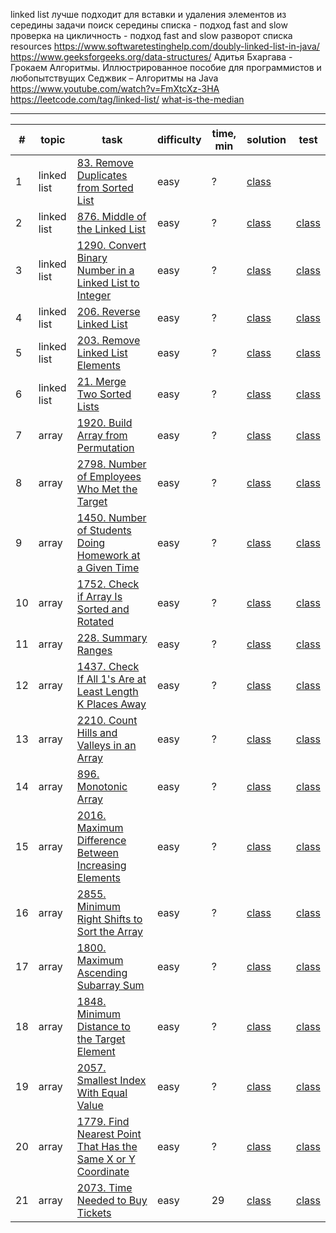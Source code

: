 linked list
лучше подходит для вставки и удаления элементов из середины
задачи
поиск середины списка - подход fast and slow
проверка на цикличность - подход fast and slow
разворот списка
resources
https://www.softwaretestinghelp.com/doubly-linked-list-in-java/
https://www.geeksforgeeks.org/data-structures/
Адитья Бхаргава - Грокаем Алгоритмы. Иллюстрированное пособие для программистов и любопытствущих
Седжвик – Алгоритмы на Java
https://www.youtube.com/watch?v=FmXtcXz-3HA
https://leetcode.com/tag/linked-list/
[what-is-the-median](https://www.investopedia.com/terms/m/median.asp#toc-what-is-the-median)

***

| #  | topic       | task                                                                                                                                                  | difficulty | time, min | solution                                                                                                                     | test                                                                                                                             |
|----|-------------|-------------------------------------------------------------------------------------------------------------------------------------------------------|------------|-----------|------------------------------------------------------------------------------------------------------------------------------|----------------------------------------------------------------------------------------------------------------------------------|
| 1  | linked list | [83. Remove Duplicates from Sorted List](https://leetcode.com/problems/remove-duplicates-from-sorted-list/)                                           | easy       | ?         | [class](linked-list/src/main/java/com/dev/learn/dsa/list/linked/leetcode/easy/RemoveDuplicatesFromSortedList.java)           |                                                                                                                                  |
| 2  | linked list | [876. Middle of the Linked List](https://leetcode.com/problems/middle-of-the-linked-list/)                                                            | easy       | ?         | [class](linked-list/src/main/java/com/dev/learn/dsa/list/linked/leetcode/easy/MiddleOfTheLinkedList.java)                    | [class](linked-list/src/test/java/com/dev/learn/dsa/list/linked/leetcode/easy/MiddleOfTheLinkedListTest.java)                    |
| 3  | linked list | [1290. Convert Binary Number in a Linked List to Integer](https://leetcode.com/problems/convert-binary-number-in-a-linked-list-to-integer/)           | easy       | ?         | [class](linked-list/src/main/java/com/dev/learn/dsa/list/linked/leetcode/easy/ConvertBinaryNumberInLinkedListToInteger.java) | [class](linked-list/src/test/java/com/dev/learn/dsa/list/linked/leetcode/easy/ConvertBinaryNumberInLinkedListToIntegerTest.java) |
| 4  | linked list | [206. Reverse Linked List](https://leetcode.com/problems/reverse-linked-list/)                                                                        | easy       | ?         | [class](linked-list/src/main/java/com/dev/learn/dsa/list/linked/leetcode/easy/ReverseLinkedList.java)                        | [class](linked-list/src/test/java/com/dev/learn/dsa/list/linked/leetcode/easy/ReverseLinkedListTest.java)                        |
| 5  | linked list | [203. Remove Linked List Elements](https://leetcode.com/problems/remove-linked-list-elements/)                                                        | easy       | ?         | [class](linked-list/src/main/java/com/dev/learn/dsa/list/linked/leetcode/easy/RemoveLinkedListElements.java)                 | [class](linked-list/src/test/java/com/dev/learn/dsa/list/linked/leetcode/easy/RemoveLinkedListElementsTest.java)                 |
| 6  | linked list | [21. Merge Two Sorted Lists](https://leetcode.com/problems/merge-two-sorted-lists/)                                                                   | easy       | ?         | [class](linked-list/src/main/java/com/dev/learn/dsa/list/linked/leetcode/easy/MergeTwoSortedLists.java)                      | [class](linked-list/src/test/java/com/dev/learn/dsa/list/linked/leetcode/easy/MergeTwoSortedListsTest.java)                      |
| 7  | array       | [1920. Build Array from Permutation](https://leetcode.com/problems/build-array-from-permutation/)                                                     | easy       | ?         | [class](array/src/main/java/com/dev/learn/dsa/array/leetcode/easy/BuildArrayFromPermutation.java)                            | [class](array/src/test/java/com/dev/learn/dsa/array/leetcode/easy/BuildArrayFromPermutationTest.java)                            |
| 8  | array       | [2798. Number of Employees Who Met the Target](https://leetcode.com/problems/number-of-employees-who-met-the-target/)                                 | easy       | ?         | [class](array/src/main/java/com/dev/learn/dsa/array/leetcode/easy/NumberOfEmployeesWhoMetTheTarget.java)                     | [class](array/src/test/java/com/dev/learn/dsa/array/leetcode/easy/NumberOfEmployeesWhoMetTheTargetTest.java)                     |
| 9  | array       | [1450. Number of Students Doing Homework at a Given Time](https://leetcode.com/problems/number-of-students-doing-homework-at-a-given-time/)           | easy       | ?         | [class](array/src/main/java/com/dev/learn/dsa/array/leetcode/easy/NumberOfStudentsDoingHomeworkAtAGivenTime.java)            | [class](array/src/test/java/com/dev/learn/dsa/array/leetcode/easy/NumberOfStudentsDoingHomeworkAtAGivenTimeTest.java)            |
| 10 | array       | [1752. Check if Array Is Sorted and Rotated](https://leetcode.com/problems/check-if-array-is-sorted-and-rotated/)                                     | easy       | ?         | [class](array/src/main/java/com/dev/learn/dsa/array/leetcode/easy/CheckIfArrayIsSortedAndRotated.java)                       | [class](array/src/test/java/com/dev/learn/dsa/array/leetcode/easy/CheckIfArrayIsSortedAndRotatedTest.java)                       |
| 11 | array       | [228. Summary Ranges](https://leetcode.com/problems/summary-ranges/)                                                                                  | easy       | ?         | [class](array/src/main/java/com/dev/learn/dsa/array/leetcode/easy/SummaryRanges.java)                                        | [class](array/src/test/java/com/dev/learn/dsa/array/leetcode/easy/SummaryRangesTest.java)                                        |
| 12 | array       | [1437. Check If All 1's Are at Least Length K Places Away](https://leetcode.com/problems/check-if-all-1s-are-at-least-length-k-places-away/)          | easy       | ?         | [class](array/src/main/java/com/dev/learn/dsa/array/leetcode/easy/CheckIfAllOnesAreAtLeastLengthKPlacesAway.java)            | [class](array/src/test/java/com/dev/learn/dsa/array/leetcode/easy/CheckIfAllOnesAreAtLeastLengthKPlacesAwayTest.java)            |
| 13 | array       | [2210. Count Hills and Valleys in an Array](https://leetcode.com/problems/count-hills-and-valleys-in-an-array/)                                       | easy       | ?         | [class](array/src/main/java/com/dev/learn/dsa/array/leetcode/easy/CountHillsAndValleysInAnArray.java)                        | [class](array/src/test/java/com/dev/learn/dsa/array/leetcode/easy/CountHillsAndValleysInAnArrayTest.java)                        |
| 14 | array       | [896. Monotonic Array](https://leetcode.com/problems/monotonic-array/)                                                                                | easy       | ?         | [class](array/src/main/java/com/dev/learn/dsa/array/leetcode/easy/MonotonicArray.java)                                       | [class](array/src/test/java/com/dev/learn/dsa/array/leetcode/easy/MonotonicArrayTest.java)                                       |
| 15 | array       | [2016. Maximum Difference Between Increasing Elements](https://leetcode.com/problems/maximum-difference-between-increasing-elements/)                 | easy       | ?         | [class](array/src/main/java/com/dev/learn/dsa/array/leetcode/easy/MaximumDifferenceBetweenIncreasingElements.java)           | [class](array/src/test/java/com/dev/learn/dsa/array/leetcode/easy/MaximumDifferenceBetweenIncreasingElementsTest.java)           |
| 16 | array       | [2855. Minimum Right Shifts to Sort the Array](https://leetcode.com/problems/minimum-right-shifts-to-sort-the-array/)                                 | easy       | ?         | [class](array/src/main/java/com/dev/learn/dsa/array/leetcode/easy/MinimumRightShiftsToSortTheArray.java)                     | [class](array/src/test/java/com/dev/learn/dsa/array/leetcode/easy/MinimumRightShiftsToSortTheArrayTest.java)                     |
| 17 | array       | [1800. Maximum Ascending Subarray Sum](https://leetcode.com/problems/maximum-ascending-subarray-sum/)                                                 | easy       | ?         | [class](array/src/main/java/com/dev/learn/dsa/array/leetcode/easy/MaximumAscendingSubarraySum.java)                          | [class](array/src/test/java/com/dev/learn/dsa/array/leetcode/easy/MaximumAscendingSubarraySumTest.java)                          |
| 18 | array       | [1848. Minimum Distance to the Target Element](https://leetcode.com/problems/minimum-distance-to-the-target-element/)                                 | easy       | ?         | [class](array/src/main/java/com/dev/learn/dsa/array/leetcode/easy/MinimumDistanceToTheTargetElement.java)                    | [class](array/src/test/java/com/dev/learn/dsa/array/leetcode/easy/MinimumDistanceToTheTargetElementTest.java)                    |
| 19 | array       | [2057. Smallest Index With Equal Value](https://leetcode.com/problems/smallest-index-with-equal-value/)                                               | easy       | ?         | [class](array/src/main/java/com/dev/learn/dsa/array/leetcode/easy/SmallestIndexWithEqualValue.java)                          | [class](array/src/test/java/com/dev/learn/dsa/array/leetcode/easy/SmallestIndexWithEqualValueTest.java)                          |
| 20 | array       | [1779. Find Nearest Point That Has the Same X or Y Coordinate](https://leetcode.com/problems/find-nearest-point-that-has-the-same-x-or-y-coordinate/) | easy       | ?         | [class](array/src/main/java/com/dev/learn/dsa/array/leetcode/easy/FindNearestPointThatHasTheSameXOrYCoordinate.java)         | [class](array/src/test/java/com/dev/learn/dsa/array/leetcode/easy/FindNearestPointThatHasTheSameXOrYCoordinateTest.java)         |
| 21 | array       | [2073. Time Needed to Buy Tickets](https://leetcode.com/problems/time-needed-to-buy-tickets)                                                          | easy       | 29        | [class](array/src/main/java/com/dev/learn/dsa/array/leetcode/easy/TimeNeededToBuyTickets.java)         | [class](array/src/test/java/com/dev/learn/dsa/array/leetcode/easy/FindNearestPointThatHasTheSameXOrYCoordinateTest.java)         |
